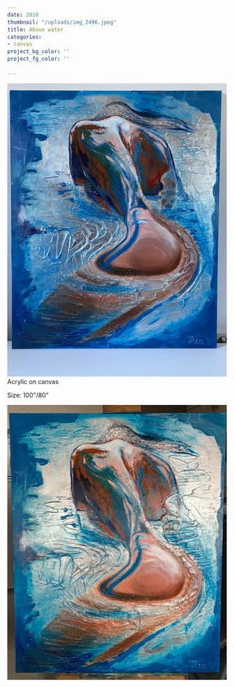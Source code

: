 ```yaml
---
date: 2018
thumbnail: "/uploads/img_2496.jpeg"
title: Above water
categories:
- canvas
project_bg_color: ''
project_fg_color: ''

---
```

![](/uploads/img_2496.jpeg)Acrylic on canvas

Size: 100"/80"

![](/uploads/70EDB3A0-AE0B-40E4-A264-21EFEFAB4377.jpg)